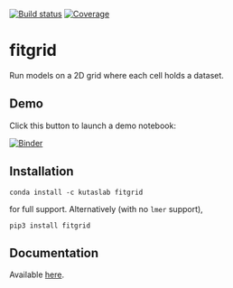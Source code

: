 [![Build status](https://travis-ci.org/kutaslab/fitgrid.svg?branch=master)](https://travis-ci.org/kutaslab/fitgrid)
[![Coverage](https://codecov.io/gh/kutaslab/fitgrid/branch/master/graph/badge.svg)](https://codecov.io/gh/kutaslab/fitgrid)

# fitgrid

Run models on a 2D grid where each cell holds a dataset.

## Demo

Click this button to launch a demo notebook:

[![Binder](https://mybinder.org/badge.svg)](https://mybinder.org/v2/gh/kutaslab/fitgrid/master?filepath=notebooks/Demo.ipynb)

## Installation

    conda install -c kutaslab fitgrid

for full support.  Alternatively (with no `lmer` support),

    pip3 install fitgrid

## Documentation

Available [here](https://kutaslab.github.io/fitgrid).
